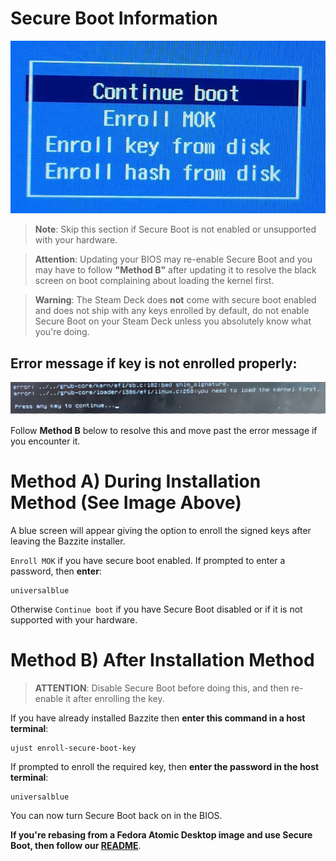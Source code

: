 <!-- ANCHOR: METADATA -->
<!--{"url_discourse": "https://universal-blue.discourse.group/docs?topic=2742", "fetched_at": "2024-09-03 16:43:23.922705+00:00"}-->
<!-- ANCHOR_END: METADATA -->

# Secure Boot Information

![Secure Boot|690x378, 50%](../../img/Secure_Boot.jpeg)

>**Note**: Skip this section if Secure Boot is not enabled or unsupported with your hardware.

> **Attention**: Updating your BIOS may re-enable Secure Boot and you may have to follow **"Method B"** after updating it to resolve the black screen on boot complaining about loading the kernel first.

> **Warning**: The Steam Deck does **not** come with secure boot enabled and does not ship with any keys enrolled by default, do not enable Secure Boot on your Steam Deck unless you absolutely know what you're doing.

## Error message if key is **not** enrolled properly:

![load the kernel first error|613x63](../../img/qhE6D5VBnwBw6101xaaTtH77t8L.jpeg)

Follow **Method B** below to resolve this and move past the error message if you encounter it.

# **Method A**) During Installation Method (See Image Above)

A blue screen will appear giving the option to enroll the signed keys after leaving the Bazzite installer.

`Enroll MOK` if you have secure boot enabled.   If prompted to enter a password, then **enter**:
```command
universalblue
```

Otherwise `Continue boot` if you have Secure Boot disabled or if it is not supported with your hardware.

# **Method B**) After Installation Method

>**ATTENTION**: Disable Secure Boot before doing this, and then re-enable it after enrolling the key.

If you have already installed Bazzite then **enter this command in a host terminal**: 
```
ujust enroll-secure-boot-key
``` 
If prompted to enroll the required key, then **enter the password in the host terminal**: 
```command
universalblue
``` 

You can now turn Secure Boot back on in the BIOS.

**If you're rebasing from a Fedora Atomic Desktop image and use Secure Boot, then follow our [README](https://github.com/ublue-os/bazzite/blob/main/README.md#secure-boot)**.